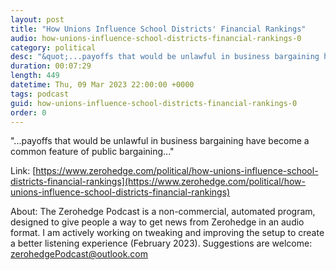 ```yaml
---
layout: post
title: "How Unions Influence School Districts' Financial Rankings"
audio: how-unions-influence-school-districts-financial-rankings-0
category: political
desc: "&quot;...payoffs that would be unlawful in business bargaining have become a common feature of public bargaining...&quot;"
duration: 00:07:29
length: 449
datetime: Thu, 09 Mar 2023 22:00:00 +0000
tags: podcast
guid: how-unions-influence-school-districts-financial-rankings-0
order: 0
---
```

&quot;...payoffs that would be unlawful in business bargaining have become a common feature of public bargaining...&quot;

Link: [https://www.zerohedge.com/political/how-unions-influence-school-districts-financial-rankings](https://www.zerohedge.com/political/how-unions-influence-school-districts-financial-rankings)

About: The Zerohedge Podcast is a non-commercial, automated program, designed to give people a way to get news from Zerohedge in an audio format.  I am actively working on tweaking and improving the setup to create a better listening experience (February 2023).  Suggestions are welcome: [zerohedgePodcast@outlook.com](mailto:zerohedgePodcast@outlook.com)